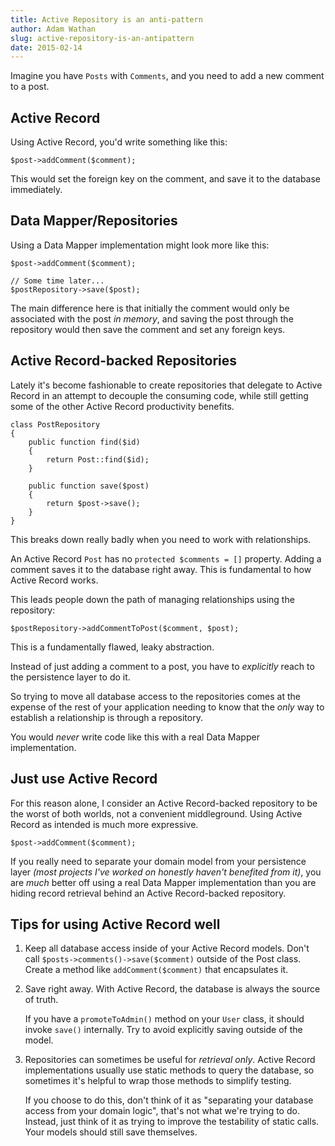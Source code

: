```yaml
---
title: Active Repository is an anti-pattern
author: Adam Wathan
slug: active-repository-is-an-antipattern
date: 2015-02-14
---
```


Imagine you have `Posts` with `Comments`, and you need to add a new comment to a post.

## Active Record

Using Active Record, you'd write something like this:

~~~language-php
$post->addComment($comment);
~~~

This would set the foreign key on the comment, and save it to the database immediately.

## Data Mapper/Repositories

Using a Data Mapper implementation might look more like this:

~~~language-php
$post->addComment($comment);

// Some time later...
$postRepository->save($post);
~~~

The main difference here is that initially the comment would only be associated with the post *in memory*,
and saving the post through the repository would then save the comment and set any foreign keys.

## Active Record-backed Repositories

Lately it's become fashionable to create repositories that delegate to Active Record in an attempt to decouple the consuming code, while still getting some of the other Active Record productivity benefits.

~~~language-php
class PostRepository
{
    public function find($id)
    {
        return Post::find($id);
    }
    
    public function save($post)
    {
        return $post->save();
    }
}
~~~

This breaks down really badly when you need to work with relationships.

An Active Record `Post` has no `protected $comments = []` property.
Adding a comment saves it to the database right away. This is fundamental to how Active Record works.

This leads people down the path of managing relationships using the repository:

~~~language-php
$postRepository->addCommentToPost($comment, $post);
~~~

This is a fundamentally flawed, leaky abstraction.

Instead of just adding a comment to a post, you have to *explicitly* reach to the persistence layer to do it.

So trying to move all database access to the repositories comes at the expense of the rest of your application needing to know that the *only* way to establish a relationship is through a repository.

You would *never* write code like this with a real Data Mapper implementation.

## Just use Active Record

For this reason alone, I consider an Active Record-backed repository to be the worst of both worlds, not a convenient middleground. Using Active Record as intended is much more expressive.

~~~language-php
$post->addComment($comment);
~~~

If you really need to separate your domain model from your persistence layer *(most projects I've worked on honestly haven't benefited from it)*,
you are *much* better off using a real Data Mapper implementation than you are hiding record retrieval behind an Active Record-backed repository.

## Tips for using Active Record well

1. Keep all database access inside of your Active Record models. Don't call `$posts->comments()->save($comment)` outside of the Post class. Create a method like `addComment($comment)` that encapsulates it.

2. Save right away. With Active Record, the database is always the source of truth.
    
    If you have a `promoteToAdmin()` method on your `User` class, it should invoke `save()` internally. Try to avoid explicitly saving outside of the model.

3. Repositories can sometimes be useful for *retrieval only*. Active Record implementations usually use static methods to query the database, so sometimes it's helpful to wrap those methods to simplify testing.

    If you choose to do this, don't think of it as "separating your database access from your domain logic", that's not what we're trying to do. Instead, just think of it as trying to improve the testability of static calls. Your models should still save themselves.


